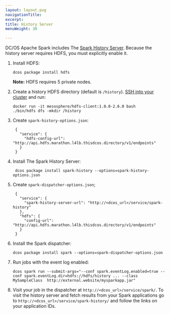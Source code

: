 ```yaml
---
layout: layout.pug
navigationTitle: 
excerpt:
title: History Server
menuWeight: 30

---
```


DC/OS Apache Spark includes The [Spark History Server][3]. Because the history server requires HDFS, you must explicitly enable it.

1.  Install HDFS:

        dcos package install hdfs

    **Note:** HDFS requires 5 private nodes.

1.  Create a history HDFS directory (default is `/history`). [SSH into your cluster][10] and run:

        docker run -it mesosphere/hdfs-client:1.0.0-2.6.0 bash
        ./bin/hdfs dfs -mkdir /history

1. Create `spark-history-options.json`:

        {
          "service": {
            "hdfs-config-url": "http://api.hdfs.marathon.l4lb.thisdcos.directory/v1/endpoints"
          }
        }

1. Install The Spark History Server:

        dcos package install spark-history --options=spark-history-options.json

1. Create `spark-dispatcher-options.json`;

        {
          "service": {
            "spark-history-server-url": "http://<dcos_url>/service/spark-history"
          },
          "hdfs": {
            "config-url": "http://api.hdfs.marathon.l4lb.thisdcos.directory/v1/endpoints"
          }
        }

1.  Install the Spark dispatcher:

        dcos package install spark --options=spark-dispatcher-options.json

1.  Run jobs with the event log enabled:

        dcos spark run --submit-args="--conf spark.eventLog.enabled=true --conf spark.eventLog.dir=hdfs://hdfs/history ... --class MySampleClass  http://external.website/mysparkapp.jar"

1.  Visit your job in the dispatcher at `http://<dcos_url>/service/spark/`. To visit the history server and fetch results from your Spark applications go to `http://<dcos_url>/service/spark-history/` and follow the links on your application IDs.

 [3]: http://spark.apache.org/docs/latest/monitoring.html#viewing-after-the-fact
 [10]: https://dcos.io/docs/1.9/administering-clusters/sshcluster/
